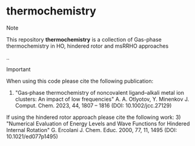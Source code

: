# thermochemistry
> [!NOTE]
This repository **thermochemistry** is a collection of Gas-phase thermochemistry in HO, hindered rotor and msRRHO approaches

..
> [!IMPORTANT]
> When using this code please cite the following publication:
> 1) "Gas‐phase thermochemistry of noncovalent ligand–alkali metal ion clusters: An impact of low frequencies" A. A. Otlyotov, Y. Minenkov J. Comput. Chem. 2023, 44, 1807 – 1816 (DOI: 10.1002/jcc.27129)
> 
> If using the hindered rotor approach please cite the following work:
> 3) "Numerical Evaluation of Energy Levels and Wave Functions for Hindered Internal Rotation" G. Ercolani J. Chem. Educ. 2000, 77, 11, 1495 (DOI: 10.1021/ed077p1495)
